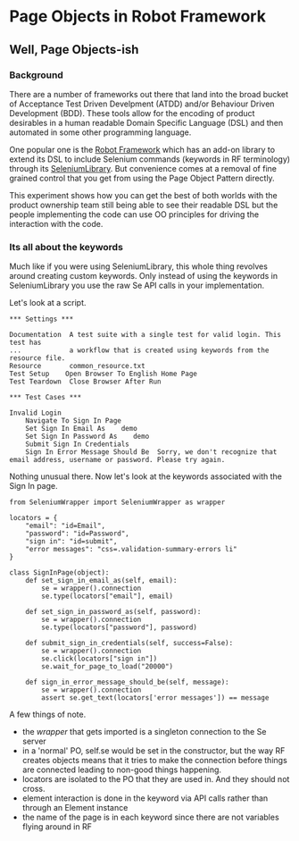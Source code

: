 # Page Objects in Robot Framework #
## Well, Page Objects-ish ##

### Background ###

There are a number of frameworks out there that land into the broad bucket of Acceptance Test Driven Develpment (ATDD) and/or Behaviour Driven Development (BDD). These tools allow for the encoding of product desirables in a human readable Domain Specific Language (DSL) and then automated in some other programming language.

One popular one is the [Robot Framework](http://code.google.com/p/robotframework/) which has an add-on library to extend its DSL to include Selenium commands (keywords in RF terminology) through its [SeleniumLibrary](http://code.google.com/p/robotframework-seleniumlibrary/). But convenience comes at a removal of fine grained control that you get from using the Page Object Pattern directly.

This experiment shows how you can get the best of both worlds with the product ownership team still being able to see their readable DSL but the people implementing the code can use OO principles for driving the interaction with the code.

### Its all about the keywords ###

Much like if you were using SeleniumLibrary, this whole thing revolves around creating custom keywords. Only instead of using the keywords in SeleniumLibrary you use the raw Se API calls in your implementation.

Let's look at a script.

    *** Settings ***

    Documentation  A test suite with a single test for valid login. This test has
    ...            a workflow that is created using keywords from the resource file.
    Resource       common_resource.txt
    Test Setup    Open Browser To English Home Page
    Test Teardown  Close Browser After Run

    *** Test Cases ***

    Invalid Login
        Navigate To Sign In Page
        Set Sign In Email As    demo
        Set Sign In Password As    demo
        Submit Sign In Credentials
        Sign In Error Message Should Be  Sorry, we don't recognize that email address, username or password. Please try again.
        
Nothing unusual there. Now let's look at the keywords associated with the Sign In page.

    from SeleniumWrapper import SeleniumWrapper as wrapper

    locators = {
        "email": "id=Email",
        "password": "id=Password",
        "sign in": "id=submit",
        "error messages": "css=.validation-summary-errors li"
    }

    class SignInPage(object):
        def set_sign_in_email_as(self, email):
            se = wrapper().connection
            se.type(locators["email"], email)

        def set_sign_in_password_as(self, password):
            se = wrapper().connection
            se.type(locators["password"], password)

        def submit_sign_in_credentials(self, success=False):
            se = wrapper().connection
            se.click(locators["sign in"])
            se.wait_for_page_to_load("20000")
        
        def sign_in_error_message_should_be(self, message):
            se = wrapper().connection
            assert se.get_text(locators['error messages']) == message

A few things of note.

* the _wrapper_ that gets imported is a singleton connection to the Se server
* in a 'normal' PO, self.se would be set in the constructor, but the way RF creates objects means that it tries to make the connection before things are connected leading to non-good things happening.
* locators are isolated to the PO that they are used in. And they should not cross.
* element interaction is done in the keyword via API calls rather than through an Element instance
* the name of the page is in each keyword since there are not variables flying around in RF